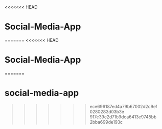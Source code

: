 <<<<<<< HEAD
# Social-Media-App
=======
<<<<<<< HEAD
# Social-Media-App
=======
# social-media-app
>>>>>>> ece696187ed4a79b67002d2c9e10280283d03b3e
>>>>>>> 917c39c2d71b9dca6413e9745bb2bba699de193c
